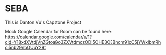 # SEBA
This is Danton Vu's Capstone Project

Mock Google Calendar for Room can be found here:
https://calendar.google.com/calendar/u/1?cid=Y18xdXVtdjVnZGtoaGo3ZXVtdmczODI5OHE3OEBncm91cC5jYWxlbmRhci5nb29nbGUuY29t